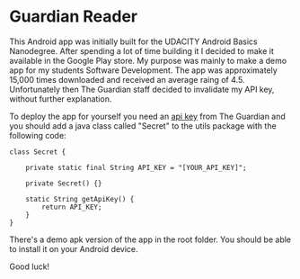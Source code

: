 # Guardian Reader
This Android app was initially built for the UDACITY Android Basics Nanodegree.
After spending a lot of time building it I decided to make it available
in the Google Play store. My purpose was mainly to make a demo app for my students
Software Development. The app was approximately 15,000 times downloaded and received
an average raing of 4.5.
Unfortunately then The Guardian staff decided to invalidate my API key, without further
explanation.

To deploy the app for yourself you need an [api key](https://open-platform.theguardian.com/access/)
from The Guardian and you should add a java class
called "Secret" to the utils package with the following code:

    class Secret {

        private static final String API_KEY = "[YOUR_API_KEY]";

        private Secret() {}

        static String getApiKey() {
            return API_KEY;
        }
    }

There's a demo apk version of the app in the root folder. You should be able to install it on your
Android device.

Good luck!